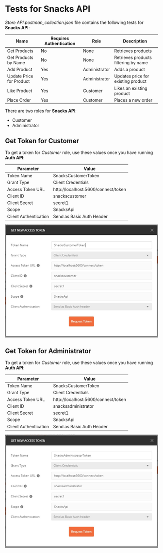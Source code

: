 # Tests for Snacks API

*Store API.postman_collection.json* file contains the following tests for **Snacks API**:

|Name|Requires Authentication|Role|Description|
|----|-----------------------|----|-----------|
|Get Products|No|None|Retrieves products|
|Get Products by Name|No|None|Retrieves products filtering by name|
|Add Product|Yes|Administrator|Adds a product|
|Update Price for Product|Yes|Administrator|Updates price for existing product|
|Like Product|Yes|Customer|Likes an existing product|
|Place Order|Yes|Customer|Places a new order|

There are two roles for **Snacks API**:

* Customer
* Administrator

## Get Token for Customer

To get a token for *Customer* role, use these values once you have running **Auth API**:

|Parameter|Value|
|---------|-----|
|Token Name|SnacksCustomerToken|
|Grant Type|Client Credentials|
|Access Token URL|http://localhost:5600/connect/token|
|Client ID|snackscustomer|
|Client Secret|secret1|
|Scope|SnacksApi|
|Client Authentication|Send as Basic Auth Header|

![Get Token for Customer](GetTokenForCustomer.jpg)

## Get Token for Administrator

To get a token for *Customer* role, use these values once you have running **Auth API**:

|Parameter|Value|
|---------|-----|
|Token Name|SnacksCustomerToken|
|Grant Type|Client Credentials|
|Access Token URL|http://localhost:5600/connect/token|
|Client ID|snacksadministrator|
|Client Secret|secret1|
|Scope|SnacksApi|
|Client Authentication|Send as Basic Auth Header|

![Get Token for Administrator](GetTokenForAdministrator.jpg)
